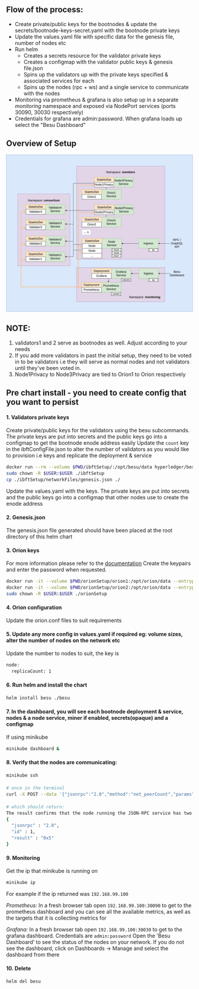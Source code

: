 ## Flow of the process:

- Create private/public keys for the bootnodes & update the secrets/bootnode-keys-secret.yaml with the bootnode private keys
- Update the values.yaml file with specific data for the genesis file, number of nodes etc
- Run helm
  - Creates a secrets resource for the validator private keys
  - Creates a configmap with the validator public keys & genesis file.json
  - Spins up the validators up with the private keys specified & associated services for each
  - Spins up the nodes (rpc + ws) and a single service to communicate with the nodes
- Monitoring via prometheus & grafana is also setup up in a separate _monitoring_ namespace and exposed via NodePort services (ports 30090, 30030 respectively)
- Credentials for grafana are admin:password. When grafana loads up select the "Besu Dashboard"

## Overview of Setup

![Image consortium](../../../images/consortium.png)

## NOTE:

1. validators1 and 2 serve as bootnodes as well. Adjust according to your needs
2. If you add more validators in past the initial setup, they need to be voted in to be validators i.e they will serve as normal nodes and not validators until they've been voted in.
3. Node1Privacy to Node3Privacy are tied to Orion1 to Orion respectively

## Pre chart install - you need to create config that you want to persist

#### 1. Validators private keys

Create private/public keys for the validators using the besu subcommands. The private keys are put into secrets and the public keys go into a configmap to get the bootnode enode address easily
Update the `count` key in the ibftConfigFile.json to alter the number of validators as you would like to provision i.e keys and replicate the deployment & service

```bash
docker run --rm --volume $PWD/ibftSetup/:/opt/besu/data hyperledger/besu:latest operator generate-blockchain-config --config-file=/opt/besu/data/ibftConfigFile.json --to=/opt/besu/data/networkFiles --private-key-file-name=key
sudo chown -R $USER:$USER ./ibftSetup
cp ./ibftSetup/networkFiles/genesis.json ./
```

Update the values.yaml with the keys. The private keys are put into secrets and the public keys go into a configmap that other nodes use to create the enode address

#### 2. Genesis.json

The genesis.json file generated should have been placed at the root directory of this helm chart

#### 3. Orion keys

For more information please refer to the [documentation](https://docs.orion.pegasys.tech/en/stable/Getting-Started/Quickstart/#2-generate-keys)
Create the keypairs and enter the password when requested.

```bash
docker run -it --volume $PWD/orionSetup/orion1:/opt/orion/data --entrypoint "/bin/sh" pegasyseng/orion:latest -c 'cd /opt/orion/data && cat orion1.password | /opt/orion/bin/orion --generatekeys nodeKey'
docker run -it --volume $PWD/orionSetup/orion2:/opt/orion/data --entrypoint "/bin/sh" pegasyseng/orion:latest -c 'cd /opt/orion/data && cat orion2.password | /opt/orion/bin/orion --generatekeys  nodeKey'
sudo chown -R $USER:$USER ./orionSetup
```

#### 4. Orion configuration

Update the orion<n>.conf files to suit requirements

#### 5. Update any more config in values.yaml if required eg: volume sizes, alter the number of nodes on the network etc

Update the number to nodes to suit, the key is

```bash
node:
  replicaCount: 1
```

#### 6. Run helm and install the chart

```bash
helm install besu ./besu
```

#### 7. In the dashboard, you will see each bootnode deployment & service, nodes & a node service, miner if enabled, secrets(opaque) and a configmap

If using minikube

```bash
minikube dashboard &
```

#### 8. Verify that the nodes are communicating:

```bash
minikube ssh

# once in the terminal
curl -X POST --data '{"jsonrpc":"2.0","method":"net_peerCount","params":[],"id":1}' <BESU_NODE_SERVICE_HOST>:8545

# which should return:
The result confirms that the node running the JSON-RPC service has two peers:
{
  "jsonrpc" : "2.0",
  "id" : 1,
  "result" : "0x5"
}

```

#### 9. Monitoring

Get the ip that minikube is running on

```bash
minikube ip
```

For example if the ip returned was `192.168.99.100`

_Prometheus:_
In a fresh browser tab open `192.168.99.100:30090` to get to the prometheus dashboard and you can see all the available metrics, as well as the targets that it is collecting metrics for

_Grafana:_
In a fresh browser tab open `192.168.99.100:30030` to get to the grafana dashboard. Credentials are `admin:password` Open the 'Besu Dashboard' to see the status of the nodes on your network. If you do not see the dashboard, click on Dashboards -> Manage and select the dashboard from there

#### 10. Delete

```bash
helm del besu

```
